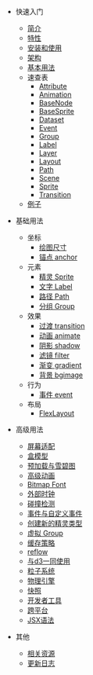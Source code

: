 * 快速入门
  * [简介](/zh-cn/index#简介)
  * [特性](/zh-cn/index#特性)
  * [安装和使用](/zh-cn/index#安装和使用)
  * [架构](/zh-cn/index#架构)
  * [基本用法](/zh-cn/index#基本用法)
  * 速查表
    * [Attribute](/zh-cn/doc/attribute)
    * [Animation](/zh-cn/doc/animation)
    * [BaseNode](/zh-cn/doc/basenode)
    * [BaseSprite](/zh-cn/doc/basesprite)
    * [Dataset](/zh-cn/doc/dataset)
    * [Event](/zh-cn/doc/event)
    * [Group](/zh-cn/doc/group)
    * [Label](/zh-cn/doc/label)
    * [Layer](/zh-cn/doc/layer)
    * [Layout](/zh-cn/doc/layout)
    * [Path](/zh-cn/doc/path)
    * [Scene](/zh-cn/doc/scene)
    * [Sprite](/zh-cn/doc/sprite)
    * [Transition](/zh-cn/doc/transition)
  * [例子](/zh-cn/examples)

* 基础用法
  * 坐标
    * [绘图尺寸](/zh-cn/layer#绘图尺寸)
    * [锚点 anchor](/zh-cn/layer#锚点-anchor)
  * 元素
    * [精灵 Sprite](/zh-cn/elements#精灵-Sprite)
    * [文字 Label](/zh-cn/elements#文字-Label)
    * [路径 Path](/zh-cn/elements#路径-Path)
    * [分组 Group](/zh-cn/elements#分组-Group)
  * 效果
    * [过渡 transition](/zh-cn/effect#动画-transition)
    * [动画 animate](/zh-cn/effect#动画-animate)
    * [阴影 shadow](/zh-cn/effect#阴影-shadow)
    * [滤镜 filter](/zh-cn/effect#滤镜-filter)
    * [渐变 gradient](/zh-cn/effect#渐变-gradient)
    * [背景 bgimage](/zh-cn/bgimage)
  * 行为
    * [事件 event](/zh-cn/behavior#响应-dom-事件)
  * 布局
    * [FlexLayout](/zh-cn/guide/flexlayout)

* 高级用法
  * [屏幕适配](/zh-cn/guide/resolution)
  * [盒模型](/zh-cn/guide/boxmodel)
  * [预加载与雪碧图](/zh-cn/guide/resource)
  * [高级动画](/zh-cn/guide/animations)
  * [Bitmap Font](/zh-cn/guide/bmfont)
  * [外部时钟](/zh-cn/guide/ticker)
  * [碰撞检测](/zh-cn/guide/collision)
  * [事件与自定义事件](/zh-cn/guide/events)
  * [创建新的精灵类型](/zh-cn/guide/nodes)
  * [虚拟 Group](/zh-cn/guide/virtualgroup)
  * [缓存策略](/zh-cn/guide/cache)
  * [reflow](/zh-cn/guide/reflow)
  * [与d3一同使用](/zh-cn/guide/d3)
  * [粒子系统](/zh-cn/guide/particle)
  * [物理引擎](/zh-cn/guide/matter)
  * [快照](/zh-cn/guide/snapshot)
  * [开发者工具](/zh-cn/guide/devtools)
  * [跨平台](/zh-cn/guide/platforms)
  * [JSX语法](/zh-cn/guide/jsx)

* 其他
  * [相关资源](/zh-cn/resource)
  * [更新日志](/zh-cn/changelog)
